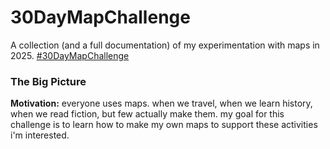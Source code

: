 # 30DayMapChallenge

A collection (and a full documentation) of my experimentation with maps in 2025. [#30DayMapChallenge](https://github.com/tjukanovt/30DayMapChallenge)

### The Big Picture

**Motivation:** everyone uses maps. when we travel, when we learn history, when we read fiction, but few actually make them. my goal for this challenge is to learn how to make my own maps to support these activities i'm interested.

